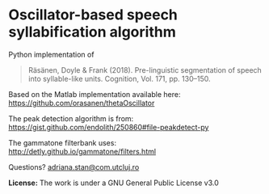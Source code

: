 # Oscillator-based speech syllabification algorithm

Python implementation of 
> Räsänen, Doyle & Frank (2018). Pre-linguistic segmentation of speech into syllable-like units. Cognition, Vol. 171, pp. 130–150.

Based on the Matlab implementation available here: https://github.com/orasanen/thetaOscillator

The peak detection algorithm is from: https://gist.github.com/endolith/250860#file-peakdetect-py

The gammatone filterbank uses: http://detly.github.io/gammatone/filters.html 

Questions? adriana.stan@com.utcluj.ro

**License:** The work is under a GNU General Public License v3.0 
